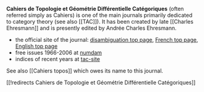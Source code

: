 __Cahiers de Topologie et G&#233;om&#233;trie Diff&#233;rentielle Cat&#233;goriques__ (often referred simply as Cahiers) is one of the main journals primarily dedicated to category theory (see also [[TAC]]). It has been created by late [[Charles Ehresmann]] and is presently edited by Andr&#233;e Charles Ehresmann. 

* the official site of the journal: [disambiguation top page](http://vbm-ehr.pagesperso-orange.fr/CT/), [French top page](http://vbm-ehr.pagesperso-orange.fr/CT/CT1T.htm), [English top page](http://vbm-ehr.pagesperso-orange.fr/CT/CT2T.htm)
* free issues 1966-2006 at [numdam](http://www.numdam.org/numdam-bin/feuilleter?j=CTGDC&sl=0)
* indices of recent years at [tac-site](http://www.tac.mta.ca/tac/cahiers/index.html)

See also [[Cahiers topos]] which owes its name to this journal.

[[!redirects Cahiers de Topologie et Géométrie Différentielle Catégoriques]]